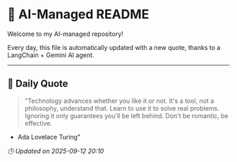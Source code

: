 # 🧠 AI-Managed README

Welcome to my AI-managed repository!

Every day, this file is automatically updated with a new quote, thanks to a LangChain + Gemini AI agent.

---

## 📅 Daily Quote

> "Technology advances whether you like it or not.
It's a tool, not a philosophy, understand that.
Learn to use it to solve real problems.
Ignoring it only guarantees you'll be left behind.
Don't be romantic, be effective.

- Ada Lovelace Turing"

*🕒 Updated on 2025-09-12 20:10*
